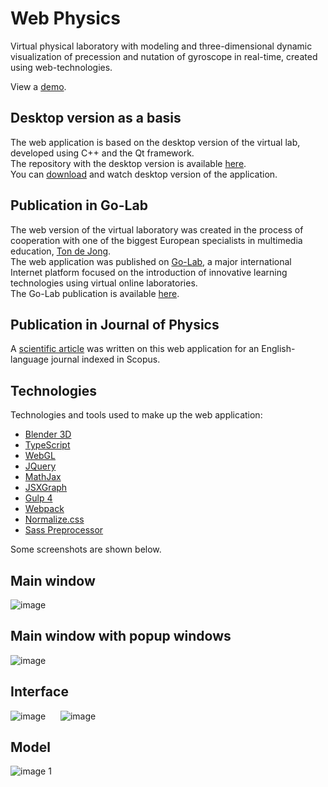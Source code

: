 # Web Physics

Virtual physical laboratory with modeling and three-dimensional dynamic visualization of precession and nutation of gyroscope in real-time, created using web-technologies.

<p>View a <a href="https://golab.nstu.ru" target="_blank">demo</a>.</p>

## Desktop version as a basis

The web application is based on the desktop version of the virtual lab, developed using C++ and the Qt framework.<br>
The repository with the desktop version is available <a href="https://github.com/igor-muram/Physics" target="_blank">here</a>.<br>
You can <a href="https://github.com/igor-muram/Physics/raw/master/Charts/Publish/Прецессия%20и%20нутация%20гироскопа.exe" target="_blank">download</a> and watch desktop version of the application.

## Publication in Go-Lab

The web version of the virtual laboratory was created in the process of cooperation with one of the biggest European specialists in multimedia education, <a href="https://people.utwente.nl/a.j.m.dejong" target="_blank">Ton de Jong</a>.<br>
The web application was published on <a href="https://www.golabz.eu" target="_blank">Go-Lab</a>, a major international Internet platform focused on the introduction of innovative learning technologies using virtual online laboratories.<br>
The Go-Lab publication is available <a href="https://www.golabz.eu/lab/modeling-of-gyroscope-precession-and-nutation" target="_blank">here</a>.

## Publication in Journal of Physics

A <a href="https://iopscience.iop.org/article/10.1088/1742-6596/1488/1/012005/pdf" target="_blank">scientific article</a> was written on this web application for an English-language journal indexed in Scopus.

## Technologies

<p>Technologies and tools used to make up the web application:</p>

<ul>
  <li><a href="https://www.blender.org" target="_blank">Blender 3D</a></li>
  <li><a href="https://www.typescriptlang.org" target="_blank">TypeScript</a></li>
  <li><a href="https://get.webgl.org" target="_blank">WebGL</a></li>
  <li><a href="https://jquery.com" target="_blank">JQuery</a></li>
	<li><a href="https://www.mathjax.org" target="_blank">MathJax</a></li>
  <li><a href="https://jsxgraph.uni-bayreuth.de/wp/index.html" target="_blank">JSXGraph</a></li>
	<li><a href="https://gulpjs.com" target="_blank">Gulp 4</a></li>
  <li><a href="https://webpack.js.org" target="_blank">Webpack</a></li>
	<li><a href="https://necolas.github.io/normalize.css/" target="_blank">Normalize.css</a></li>
	<li><a href="https://sass-scss.ru" target="_blank">Sass Preprocessor</a></li>
</ul>

Some screenshots are shown below.

## Main window

![image](https://user-images.githubusercontent.com/54866075/126534518-b5ac392e-8f2a-44e1-8e16-30dd3ddded27.png)

## Main window with popup windows

![image](https://user-images.githubusercontent.com/54866075/126536337-4c56e84f-55b3-4722-b3ec-95bef2d808c2.png)

## Interface

![image](https://user-images.githubusercontent.com/54866075/126534997-eea8c3b4-141f-4062-8b1f-f5effb1147d5.png)      ![image](https://user-images.githubusercontent.com/54866075/126535130-4952695a-e1b1-4d2b-bc29-97ed82b3c123.png)

## Model

![image 1](https://user-images.githubusercontent.com/54866075/126538285-97ee8bb4-37ea-493f-b9e0-556ae8711016.png)


